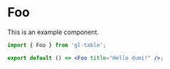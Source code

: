 # Foo

This is an example component.

```jsx
import { Foo } from 'gl-table';

export default () => <Foo title="Hello dumi!" />;
```
